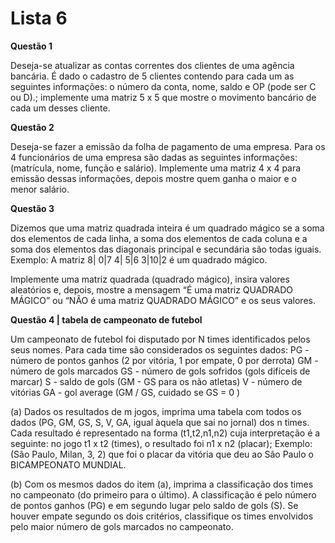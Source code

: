 # Lista 6

**Questão 1**

 Deseja-se atualizar as contas correntes dos clientes de uma agência bancária. É dado o cadastro de 5 clientes contendo para cada um as seguintes informações: o número da conta, nome, saldo e OP (pode ser C ou D).; implemente uma matriz 5 x 5 que mostre o movimento bancário de cada um desses cliente.

**Questão 2**

 Deseja-se fazer a emissão da folha de pagamento de uma empresa. Para os 4 funcionários de uma empresa são dadas as seguintes informações: (matrícula, nome, função e salário). Implemente uma matriz 4 x 4 para emissão dessas informações, depois mostre quem ganha o maior e o menor salário.

**Questão 3**

 Dizemos que uma matriz quadrada inteira é um quadrado mágico se a soma dos elementos de cada linha, a soma dos elementos de cada coluna e a soma dos elementos das diagonais principal e secundária são todas iguais.
 Exemplo: A matriz
 8| 0|7
 4| 5|6
 3|10|2
 é um quadrado mágico.
 
 Implemente uma matriz quadrada (quadrado mágico), insira valores aleatórios e, depois, mostre a mensagem “É uma matriz QUADRADO MÁGICO” ou “NÃO é uma matriz QUADRADO MÁGICO” e os seus valores.

**Questão 4 | tabela de campeonato de futebol**

 Um campeonato de futebol foi disputado por N times identificados pelos seus nomes. Para cada time são considerados os seguintes dados:
 PG - número de pontos ganhos (2 por vitória, 1 por empate, 0 por derrota)
 GM - número de gols marcados
 GS - número de gols sofridos (gols difíceis de marcar)
 S - saldo de gols (GM - GS para os não atletas)
 V - número de vitórias
 GA - gol average (GM / GS, cuidado se GS = 0 )
 
 (a) Dados os resultados de m jogos, imprima uma tabela com todos os dados (PG, GM, GS, S, V, GA, igual àquela que sai no jornal) dos n times. Cada resultado é representado na forma (t1,t2,n1,n2) cuja interpretação é a seguinte: no jogo t1 x t2 (times), o resultado foi n1 x n2 (placar);
 Exemplo: (São Paulo, Milan, 3, 2) que foi o placar da vitória que deu ao São Paulo o BICAMPEONATO MUNDIAL.
 
 (b) Com os mesmos dados do item (a), imprima a classificação dos times no campeonato (do primeiro para o último). A classificação é pelo número de pontos ganhos (PG) e em segundo lugar pelo saldo de gols (S). Se houver empate segundo os dois critérios, classifique os times envolvidos pelo maior número de gols marcados no campeonato.